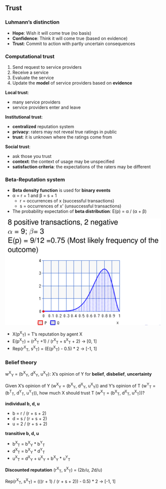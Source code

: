 ## Trust

### Luhmann’s distinction
* **Hope**: Wish it will come true (no basis)
* **Confidence**: Think it will come true (based on evidence)
* **Trust**: Commit to action with partly uncertain consequences

### Computational trust
1. Send request to service providers
2. Receive a service
3. Evaluate the service
4. Update the **model** of service providers based on **evidence**

**Local trust**:
* many service providers
* service providers enter and leave

**Institutional trust**:
* **centralized** reputation system
* **privacy**: raters may not reveal true ratings in public
* **trust**: it is unknown where the ratings come from

**Social trust**:
* ask those you trust
* **context**: the context of usage may be unspecified
* **satisfaction criteria**: the expectations of the raters may be different

### Beta-Reputation system

* **Beta density function** is used for **binary events**
* α = r + 1 and β = s + 1
	* r = occurrences of x (successful transactions)
	* s = occurrences of x' (unsuccessful transactions)
* The probability expectation of **beta distribution**: E(p) = α / (α + β)

<p float="left">
	<img src="./pix/beta-distribution.png" width="600" />
</p>

* X(p<sup>X</sup><sub>T</sub>) = T’s reputation by agent X
* E(p<sup>X</sup><sub>T</sub>) = (r<sup>X</sup><sub>T</sub> +1) / (r<sup>X</sup><sub>T</sub> + s<sup>X</sup><sub>T</sub> + 2) -> [0, 1]
* Rep(r<sup>X</sup><sub>T</sub>, s<sup>X</sup><sub>T</sub>) = (E(p<sup>X</sup><sub>T</sub>) - 0.5) * 2 -> [-1, 1]

### Belief theory

w<sup>X</sup><sub>Y</sub> = (b<sup>X</sup><sub>Y</sub>, d<sup>X</sup><sub>Y</sub>, u<sup>X</sup><sub>Y</sub>): X’s opinion of Y for **belief**, **disbelief**, **uncertainty**

Given X’s opinion of Y (w<sup>X</sup><sub>Y</sub> = (b<sup>X</sup><sub>Y</sub>, d<sup>X</sup><sub>Y</sub>, u<sup>X</sup><sub>Y</sub>)) and Y’s opinion of T (w<sup>Y</sup><sub>T</sub> = (b<sup>T</sup><sub>T</sub>, d<sup>Y</sup><sub>T</sub>, u<sup>Y</sup><sub>T</sub>)), how much X should trust T (w<sup>X</sup><sub>T</sub> = (b<sup>X</sup><sub>T</sub>, d<sup>X</sup><sub>T</sub>, u<sup>X</sup><sub>T</sub>))?

**individual b, d, u**
* b = r / (r + s + 2)
* d = s / (r + s + 2)
* u = 2 / (r + s + 2)

**transitive b, d, u**
* b<sup>X</sup><sub>T</sub> = b<sup>X</sup><sub>Y</sub> * b<sup>Y</sup><sub>T</sub>
* d<sup>X</sup><sub>T</sub> = b<sup>X</sup><sub>Y</sub> * d<sup>Y</sup><sub>T</sub>
* u<sup>X</sup><sub>T</sub> = d<sup>X</sup><sub>Y</sub> + u<sup>X</sup><sub>Y</sub> + b<sup>X</sup><sub>Y</sub> * u<sup>Y</sup><sub>T</sub>

**Discounted reputation** (r<sup>X</sup><sub>T</sub>, s<sup>X</sup><sub>T</sub>) = (2*b/u, 2*d/u)

Rep(r<sup>X</sup><sub>T</sub>, s<sup>X</sup><sub>T</sub>) = (((r + 1) / (r + s + 2)) - 0.5) * 2 -> [-1, 1]

